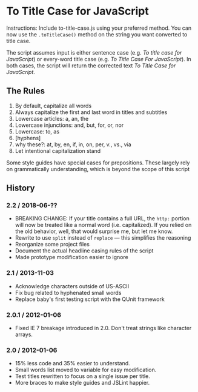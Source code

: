 # To Title Case for JavaScript
Instructions: Include to-title-case.js using your preferred method. You can now use the `.toTitleCase()` method on the string you want converted to title case.

The script assumes input is either sentence case (e.g. *To title case for JavaScript*) or every-word title case (e.g. *To Title Case For JavaScript*). In both cases, the script will return the corrected text *To Title Case for JavaScript*.

## The Rules
1. By default, capitalize all words
2. Always capitalize the first and last word in titles and subtitles
3. Lowercase articles: a, an, the
4. Lowercase injunctions: and, but, for, or, nor
5. Lowercase: to, as
6. [hyphens]
7. why these?: at, by, en, if, in, on, per, v., vs., via
8. Let intentional capitalization stand

Some style guides have special cases for prepositions. These largely rely on grammatically understanding, which is beyond the scope of this script

## History
### 2.2 / 2018-06-??
- BREAKING CHANGE: If your title contains a full URL, the `http:` portion will now be treated like a normal word (i.e. capitalized). If you relied on the old behavior, well, that would surprise me, but let me know.
- Rewrite to use `split` instead of `replace` — this simplifies the reasoning
- Reorganize some project files
- Document the actual headline casing rules of the script
- Made prototype modification easier to ignore

### 2.1 / 2013-11-03
- Acknowledge characters outside of US-ASCII
- Fix bug related to hyphenated small words
- Replace baby's first testing script with the QUnit framework

### 2.0.1 / 2012-01-06
- Fixed IE 7 breakage introduced in 2.0. Don't treat strings like character arrays.

### 2.0 / 2012-01-06
- 15% less code and 35% easier to understand.
- Small words list moved to variable for easy modification.
- Test titles rewritten to focus on a single issue per title.
- More braces to make style guides and JSLint happier.
